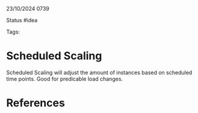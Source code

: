 23/10/2024 0739

Status #idea

Tags:

# Scheduled Scaling

Scheduled Scaling will adjust the amount of instances based on scheduled time points.
Good for predicable load changes.


# References
